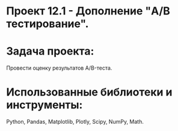 # Проект 12.1 - Дополнение "A/B тестирование".
# Задача проекта:
Провести оценку результатов A/B-теста.

# Использованные библиотеки и инструменты:
Python, Pandas, Matplotlib, Plotly, Scipy, NumPy, Math.
